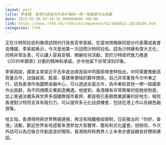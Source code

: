 ```yaml
---
layout: post
title: 李家超：香港可透過合作為中東和一帶一路國家作出貢獻
date: 2023-02-06 03:46:16.000000000 +08:00
link: https://news.rthk.hk/rthk/ch/component/k2/1686621-20230206.htm
categories: rthk
---
```


正在沙特阿拉伯利雅德訪問的行政長官李家超，在當地傍晚聯同部分代表團成員會見傳媒。李家超表示，今次是他第一次訪問沙特阿拉伯，認為沙特擁有偉大文化，同時非常友善，可以讓人容易安頓、開展任何活動。至於沙特政府致力推進《2030年願景》計劃的精神和承諾，亦令他留下非常深刻印象。

李家超說，國家主席習近平去年底出席首屆中阿國家峰會時指出，中阿需要推動高質量合作，加強經貿、能源、基建等領域的夥伴關係，自己非常重視今次中東之行，認為香港作為國際金融中心，可以透過全面合作，為中東和其他一帶一路國家作出貢獻，為不同規模企業創造機遇。他提到，香港擁有非常簡單的低稅收制度，加上普通法體系與世界多個國際城市看齊，都是吸引長期商業部署的好地方，相信香港對沙特而言具有吸引力，可以提供多元化投資機會，包括在港上市以及綠色融資等。

他又指，香港現時與世界無縫連接，再沒有隔離檢疫限制，日前推出的「你好，香港」活動，歡迎世界各地遊客來港參加大型體育、藝術和文化盛會。他相信，今次外訪可以為日後合作創造良好開局，香港政府和商界人士未來亦會延續良好關係建設。
